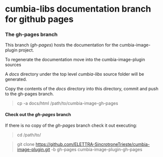 # cumbia-libs documentation branch for github pages

### The gh-pages branch

This branch (*gh-pages*) hosts the documentation for the cumbia-image-plugin project.

To regenerate the documentation move into the cumbia-image-plugin sources

A *docs* directory under the top level *cumbia-libs* source folder will be generated.

Copy the contents of the *docs* directory into this directory, commit and push to the gh-pages branch.

> cp -a docs/html /path/to/cumbia-image-gh-pages


#### Check out the *gh-pages* branch

If there is no copy of the *gh-pages* branch check it out executing:

> cd /path/to/

> git clone  https://github.com/ELETTRA-SincrotroneTrieste/cumbia-image-plugin.git -b gh-pages cumbia-image-plugin-gh-pages


